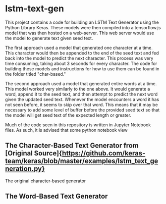 # lstm-text-gen
This project contains a code for building an LSTM Text Generator using the Python Library Keras. These
models were then compiled into a tensorflow.js model that was then hosted on a web-server. This web
server would use the model to generate text given seed text.

The first approach used a model that generated one character at a time. This character would
then be appended to the end of the seed text and fed back into the model to predict the next
character. This process was very time consuming, taking about 3 seconds for every character.
The code for building these models and instructions for how to use them can be found in the
folder titled "char-based."

The second approach used a model that generated entire words at a time. This model worked very
similarly to the one above. It would generate a word, append it to the seed text, and then
attempt to predict the next word given the updated seed text. Whenever the model encounters
a word it has not seen before, it seems to skip over that word. This means that it may be
necessary to add some level of buffer before the provided seed text so that the model will
get seed text of the expected length or greater.

Much of the code seen in this repository is written in Jupyter Notebook files. As such, it is
advised that some python notebook view

## The Character-Based Text Generator from [Original Source]{https://github.com/keras-team/keras/blob/master/examples/lstm_text_generation.py}

The original character-based generator



## The Word-Based Text Generator
